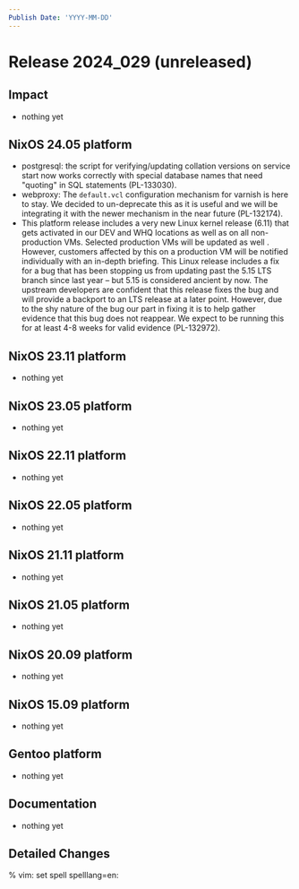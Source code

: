 ```yaml
---
Publish Date: 'YYYY-MM-DD'
---
```


# Release 2024_029 (unreleased)

## Impact

- nothing yet

## NixOS 24.05 platform

- postgresql: the script for verifying/updating collation versions on service
  start now works correctly with special database names that need "quoting"
  in SQL statements (PL-133030).
- webproxy: The `default.vcl` configuration mechanism for varnish is here to
  stay. We decided to un-deprecate this as it is useful and we will be
  integrating it with the newer mechanism in the near future (PL-132174).
- This platform release includes a very new Linux kernel release (6.11) that
  gets activated in our DEV and WHQ locations as well as on all
  non-production VMs. Selected production VMs will be updated as well .
  However, customers affected by this on a production VM will be notified
  individually with an in-depth briefing. This Linux release includes a fix
  for a bug that has been stopping us from updating past the 5.15 LTS branch
  since last year – but 5.15 is considered ancient by now. The upstream
  developers are confident that this release fixes the bug and will provide a
  backport to an LTS release at a later point. However, due to the shy nature
  of the bug our part in fixing it is to help gather evidence that this bug
  does not reappear. We expect to be running this for at least 4-8 weeks for
  valid evidence (PL-132972).

## NixOS 23.11 platform

- nothing yet

## NixOS 23.05 platform

- nothing yet

## NixOS 22.11 platform

- nothing yet

## NixOS 22.05 platform

- nothing yet

## NixOS 21.11 platform

- nothing yet

## NixOS 21.05 platform

- nothing yet

## NixOS 20.09 platform

- nothing yet

## NixOS 15.09 platform

- nothing yet

## Gentoo platform

- nothing yet

## Documentation

- nothing yet

## Detailed Changes

% vim: set spell spelllang=en:
